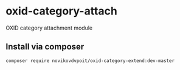 # oxid-category-attach

OXID category attachment module

## Install via composer

`composer require novikovdvpoit/oxid-category-extend:dev-master`